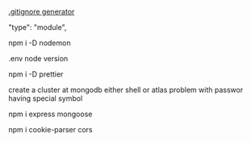[.gitignore generator](https://mrkandreev.name/snippets/gitignore-generator/)

"type": "module",

npm i -D nodemon

.env node version

npm i -D prettier

create a cluster at mongodb either shell or atlas
problem with passwor having special symbol 

npm i  express mongoose

npm i cookie-parser cors